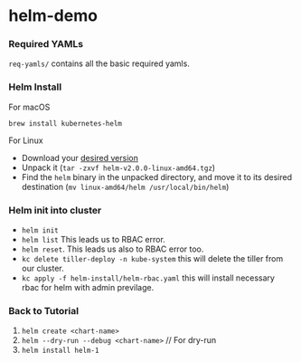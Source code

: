 # helm-demo

### Required YAMLs

`req-yamls/` contains all the basic required yamls.

### Helm Install

For macOS
```
brew install kubernetes-helm
```

For Linux

- Download your [desired version](https://github.com/kubernetes/helm/releases)
- Unpack it (`tar -zxvf helm-v2.0.0-linux-amd64.tgz`)
- Find the `helm` binary in the unpacked directory, and move it to its desired destination (`mv linux-amd64/helm /usr/local/bin/helm`)

### Helm init into cluster

- `helm init`
- `helm list`
This leads us to RBAC error.
- `helm reset`.
 This leads us also to RBAC error too.
- `kc delete tiller-deploy -n kube-system`
this will delete the tiller from our cluster.
- `kc apply -f helm-install/helm-rbac.yaml`
this will install necessary rbac for helm with admin previlage.

### Back to Tutorial

1. `helm create <chart-name>`
2. `helm --dry-run --debug <chart-name>`
// For dry-run
3. `helm install helm-1`